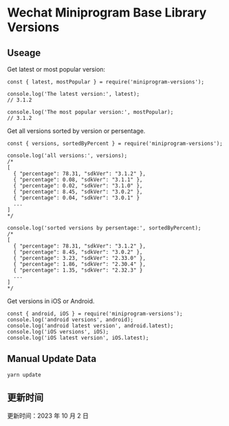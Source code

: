 
# Wechat Miniprogram Base Library Versions

## Useage

Get latest or most popular version:

```;
const { latest, mostPopular } = require('miniprogram-versions');

console.log('The latest version:', latest);
// 3.1.2

console.log('The most popular version:', mostPopular);
// 3.1.2

```

Get all versions sorted by version or persentage.

```
const { versions, sortedByPercent } = require('miniprogram-versions');

console.log('all versions:', versions);
/*
[
  { "percentage": 78.31, "sdkVer": "3.1.2" },
  { "percentage": 0.08, "sdkVer": "3.1.1" },
  { "percentage": 0.02, "sdkVer": "3.1.0" },
  { "percentage": 8.45, "sdkVer": "3.0.2" },
  { "percentage": 0.04, "sdkVer": "3.0.1" }
  ...
]
*/

console.log('sorted versions by persentage:', sortedByPercent);
/*
[
  { "percentage": 78.31, "sdkVer": "3.1.2" },
  { "percentage": 8.45, "sdkVer": "3.0.2" },
  { "percentage": 3.23, "sdkVer": "2.33.0" },
  { "percentage": 1.86, "sdkVer": "2.30.4" },
  { "percentage": 1.35, "sdkVer": "2.32.3" }
  ...
]
*/
```

Get versions in iOS or Android.

```
const { android, iOS } = require('miniprogram-versions');
console.log('android versions', android);
console.log('android latest version', android.latest);
console.log('iOS versions', iOS);
console.log('iOS latest version', iOS.latest);
```

## Manual Update Data

```
yarn update
```

## 更新时间

更新时间：2023 年 10 月 2 日
